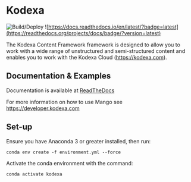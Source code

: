 # Kodexa

![Build/Deploy](https://github.com/kodexa-ai/mango-cf/workflows/Build%20Python%20Package%20(Development)/badge.svg?branch=master) ![https://docs.readthedocs.io/en/latest/?badge=latest](https://readthedocs.org/projects/docs/badge/?version=latest) 

The Kodexa Content Framework framework is designed to allow you to work with a wide range of unstructured and semi-structured content and enables you to work with the Kodexa Cloud (https://kodexa.com).

## Documentation & Examples

Documentation is available at [ReadTheDocs](https://kodexa-kodexa.readthedocs-hosted.com/en/latest/)

For more information on how to use Mango see https://developer.kodexa.com

## Set-up

Ensure you have Anaconda 3 or greater installed, then run:

    conda env create -f environment.yml --force
    
Activate the conda environment with the command:

    conda activate kodexa
    

    
